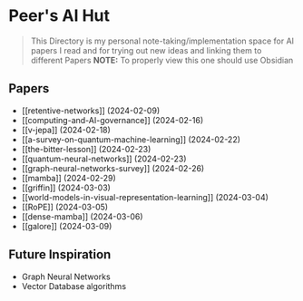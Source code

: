 # Peer's AI Hut
> This Directory is my personal note-taking/implementation space for AI papers I read and for trying out new ideas and linking them to different Papers
> **NOTE:** To properly view this one should use Obsidian
## Papers
- [[retentive-networks]] (2024-02-09)
- [[computing-and-AI-governance]] (2024-02-16)
- [[v-jepa]] (2024-02-18)
- [[a-survey-on-quantum-machine-learning]] (2024-02-22)
- [[the-bitter-lesson]] (2024-02-23)
- [[quantum-neural-networks]] (2024-02-23)
- [[graph-neural-networks-survey]] (2024-02-26)
- [[mamba]] (2024-02-29)
- [[griffin]] (2024-03-03)
- [[world-models-in-visual-representation-learning]] (2024-03-04)
- [[RoPE]] (2024-03-05)
- [[dense-mamba]] (2024-03-06)
- [[galore]] (2024-03-09)
## Future Inspiration
- Graph Neural Networks
- Vector Database algorithms